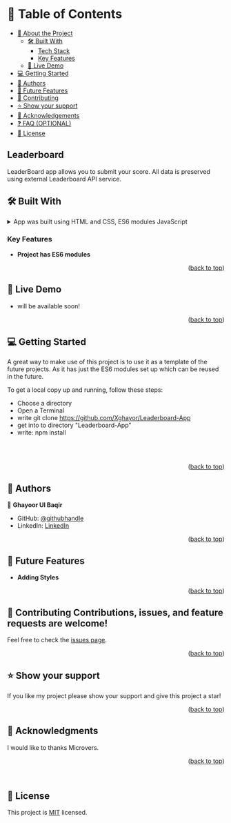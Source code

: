 
<a name="readme-top"></a>


# 📗 Table of Contents

- [📖 About the Project](#about-project)
  - [🛠 Built With](#built-with)
    - [Tech Stack](#tech-stack)
    - [Key Features](#key-features)
  - [🚀 Live Demo](#live-demo)
- [💻 Getting Started](#getting-started)
- [👥 Authors](#authors)
- [🔭 Future Features](#future-features)
- [🤝 Contributing](#contributing)
- [⭐️ Show your support](#support)
- [🙏 Acknowledgements](#acknowledgements)
- [❓ FAQ (OPTIONAL)](#faq)
- [📝 License](#license)


## Leaderboard <a name="about-project"></a>

LeaderBoard app allows you to submit your score. All data is preserved using external Leaderboard API service.

## 🛠 Built With <a name="built-with"></a>

<details>
  <summary>App was built using HTML and CSS, ES6 modules JavaScript</summary>
</details>


### Key Features <a name="key-features"></a>



- **Project has ES6 modules**


<p align="right">(<a href="#readme-top">back to top</a>)</p>



## 🚀 Live Demo <a name="live-demo"></a>


- will be available soon!

<p align="right">(<a href="#readme-top">back to top</a>)</p>


## 💻 Getting Started <a name="getting-started"></a>

A great way to make use of this project is to use it as a template of the future projects. As it has just the ES6 modules set up which can be reused in the future.

To get a local copy up and running, follow these steps:
<br>
- Choose a directory
- Open a Terminal
- write git clone https://github.com/Xghayor/Leaderboard-App
- get into to directory "Leaderboard-App"
- write: npm install


<br>


<br>

<p align="right">(<a href="#readme-top">back to top</a>)</p>


## 👥 Authors <a name="authors"></a>


👤 **Ghayoor Ul Baqir**

- GitHub: [@githubhandle](https://github.com/Xghayor)
- LinkedIn: [LinkedIn](https://www.linkedin.com/in/ghayoor-ul-baqir)


<p align="right">(<a href="#readme-top">back to top</a>)</p>



## 🔭 Future Features <a name="future-features"></a>


- **Adding Styles**


<p align="right">(<a href="#readme-top">back to top</a>)</p>


## 🤝 Contributing <a name="contributing"></a>Contributions, issues, and feature requests are welcome!

Feel free to check the [issues page](https://github.com/Xghayor/Leaderboard-App/issues).

<p align="right">(<a href="#readme-top">back to top</a>)</p>



## ⭐️ Show your support <a name="support"></a>

If you like my project please show your support and give this project a star!
<br>


<p align="right">(<a href="#readme-top">back to top</a>)</p>


## 🙏 Acknowledgments <a name="acknowledgements"></a>

I would like to thanks Microvers.

<p align="right">(<a href="#readme-top">back to top</a>)</p>
<br>

## 📝 License <a name="license"></a>

This project is [MIT](./LICENSE) licensed.